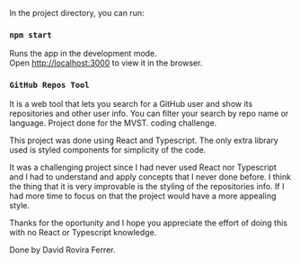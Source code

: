 In the project directory, you can run:

### `npm start`

Runs the app in the development mode.\
Open [http://localhost:3000](http://localhost:3000) to view it in the browser.

### `GitHub Repos Tool`

It is a web tool that lets you search for a GitHub user and show its repositories and other user info.
You can filter your search by repo name or language. Project done for the MVST. coding challenge.

This project was done using React and Typescript. The only extra library used is styled components for simplicity of the code.

It was a challenging project since I had never used React nor Typescript and I had to understand and apply concepts that I never done 
before. I think the thing that it is very improvable is the styling of the repositories info. If I had more time to focus on that the project would have a more appealing style.

Thanks for the oportunity and I hope you appreciate the effort of doing this with no React or Typescript knowledge.

Done by David Rovira Ferrer. 